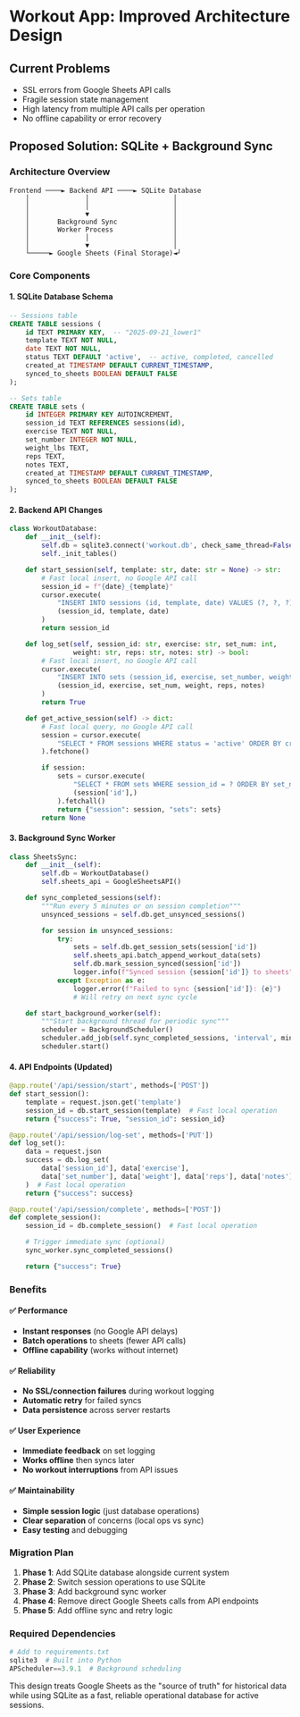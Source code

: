 # Workout App: Improved Architecture Design

## Current Problems
- SSL errors from Google Sheets API calls
- Fragile session state management
- High latency from multiple API calls per operation
- No offline capability or error recovery

## Proposed Solution: SQLite + Background Sync

### Architecture Overview
```
Frontend ────► Backend API ────► SQLite Database
    │              │                     │
    │              │                     │
    │              ▼                     │
    │       Background Sync              │
    │       Worker Process               │
    │              │                     │
    │              ▼                     │
    └─────► Google Sheets (Final Storage)◄┘
```

### Core Components

#### 1. SQLite Database Schema
```sql
-- Sessions table
CREATE TABLE sessions (
    id TEXT PRIMARY KEY,  -- "2025-09-21_lower1"
    template TEXT NOT NULL,
    date TEXT NOT NULL,
    status TEXT DEFAULT 'active',  -- active, completed, cancelled
    created_at TIMESTAMP DEFAULT CURRENT_TIMESTAMP,
    synced_to_sheets BOOLEAN DEFAULT FALSE
);

-- Sets table
CREATE TABLE sets (
    id INTEGER PRIMARY KEY AUTOINCREMENT,
    session_id TEXT REFERENCES sessions(id),
    exercise TEXT NOT NULL,
    set_number INTEGER NOT NULL,
    weight_lbs TEXT,
    reps TEXT,
    notes TEXT,
    created_at TIMESTAMP DEFAULT CURRENT_TIMESTAMP,
    synced_to_sheets BOOLEAN DEFAULT FALSE
);
```

#### 2. Backend API Changes
```python
class WorkoutDatabase:
    def __init__(self):
        self.db = sqlite3.connect('workout.db', check_same_thread=False)
        self._init_tables()

    def start_session(self, template: str, date: str = None) -> str:
        # Fast local insert, no Google API call
        session_id = f"{date}_{template}"
        cursor.execute(
            "INSERT INTO sessions (id, template, date) VALUES (?, ?, ?)",
            (session_id, template, date)
        )
        return session_id

    def log_set(self, session_id: str, exercise: str, set_num: int,
                weight: str, reps: str, notes: str) -> bool:
        # Fast local insert, no Google API call
        cursor.execute(
            "INSERT INTO sets (session_id, exercise, set_number, weight_lbs, reps, notes) VALUES (?, ?, ?, ?, ?, ?)",
            (session_id, exercise, set_num, weight, reps, notes)
        )
        return True

    def get_active_session(self) -> dict:
        # Fast local query, no Google API call
        session = cursor.execute(
            "SELECT * FROM sessions WHERE status = 'active' ORDER BY created_at DESC LIMIT 1"
        ).fetchone()

        if session:
            sets = cursor.execute(
                "SELECT * FROM sets WHERE session_id = ? ORDER BY set_number",
                (session['id'],)
            ).fetchall()
            return {"session": session, "sets": sets}
        return None
```

#### 3. Background Sync Worker
```python
class SheetsSync:
    def __init__(self):
        self.db = WorkoutDatabase()
        self.sheets_api = GoogleSheetsAPI()

    def sync_completed_sessions(self):
        """Run every 5 minutes or on session completion"""
        unsynced_sessions = self.db.get_unsynced_sessions()

        for session in unsynced_sessions:
            try:
                sets = self.db.get_session_sets(session['id'])
                self.sheets_api.batch_append_workout_data(sets)
                self.db.mark_session_synced(session['id'])
                logger.info(f"Synced session {session['id']} to sheets")
            except Exception as e:
                logger.error(f"Failed to sync {session['id']}: {e}")
                # Will retry on next sync cycle

    def start_background_worker(self):
        """Start background thread for periodic sync"""
        scheduler = BackgroundScheduler()
        scheduler.add_job(self.sync_completed_sessions, 'interval', minutes=5)
        scheduler.start()
```

#### 4. API Endpoints (Updated)
```python
@app.route('/api/session/start', methods=['POST'])
def start_session():
    template = request.json.get('template')
    session_id = db.start_session(template)  # Fast local operation
    return {"success": True, "session_id": session_id}

@app.route('/api/session/log-set', methods=['PUT'])
def log_set():
    data = request.json
    success = db.log_set(
        data['session_id'], data['exercise'],
        data['set_number'], data['weight'], data['reps'], data['notes']
    )  # Fast local operation
    return {"success": success}

@app.route('/api/session/complete', methods=['POST'])
def complete_session():
    session_id = db.complete_session()  # Fast local operation

    # Trigger immediate sync (optional)
    sync_worker.sync_completed_sessions()

    return {"success": True}
```

### Benefits

#### ✅ Performance
- **Instant responses** (no Google API delays)
- **Batch operations** to sheets (fewer API calls)
- **Offline capability** (works without internet)

#### ✅ Reliability
- **No SSL/connection failures** during workout logging
- **Automatic retry** for failed syncs
- **Data persistence** across server restarts

#### ✅ User Experience
- **Immediate feedback** on set logging
- **Works offline** then syncs later
- **No workout interruptions** from API issues

#### ✅ Maintainability
- **Simple session logic** (just database operations)
- **Clear separation** of concerns (local ops vs sync)
- **Easy testing** and debugging

### Migration Plan

1. **Phase 1**: Add SQLite database alongside current system
2. **Phase 2**: Switch session operations to use SQLite
3. **Phase 3**: Add background sync worker
4. **Phase 4**: Remove direct Google Sheets calls from API endpoints
5. **Phase 5**: Add offline sync and retry logic

### Required Dependencies
```python
# Add to requirements.txt
sqlite3  # Built into Python
APScheduler==3.9.1  # Background scheduling
```

This design treats Google Sheets as the "source of truth" for historical data while using SQLite as a fast, reliable operational database for active sessions.